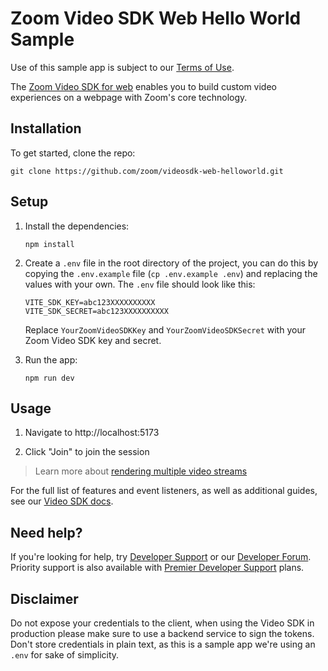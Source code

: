 # Zoom Video SDK Web Hello World Sample

Use of this sample app is subject to our [Terms of Use](https://explore.zoom.us/en/video-sdk-terms/).

The [Zoom Video SDK for web](https://developers.zoom.us/docs/video-sdk/web/) enables you to build custom video experiences on a webpage with Zoom's core technology.

## Installation

To get started, clone the repo:

`git clone https://github.com/zoom/videosdk-web-helloworld.git`

## Setup

1. Install the dependencies:

   `npm install`

1. Create a `.env` file in the root directory of the project, you can do this by copying the `.env.example` file (`cp .env.example .env`) and replacing the values with your own. The `.env` file should look like this:

   ```
   VITE_SDK_KEY=abc123XXXXXXXXXX
   VITE_SDK_SECRET=abc123XXXXXXXXXX
   ```

   Replace `YourZoomVideoSDKKey` and `YourZoomVideoSDKSecret` with your Zoom Video SDK key and secret.

1. Run the app:

   `npm run dev`

## Usage

1. Navigate to http://localhost:5173

1. Click "Join" to join the session

> Learn more about [rendering multiple video streams](https://developers.zoom.us/docs/video-sdk/web/gallery-view/)

For the full list of features and event listeners, as well as additional guides, see our [Video SDK docs](https://developers.zoom.us/docs/video-sdk/web/).

## Need help?

If you're looking for help, try [Developer Support](https://devsupport.zoom.us) or our [Developer Forum](https://devforum.zoom.us). Priority support is also available with [Premier Developer Support](https://explore.zoom.us/docs/en-us/developer-support-plans.html) plans.

## Disclaimer

Do not expose your credentials to the client, when using the Video SDK in production please make sure to use a backend service to sign the tokens. Don't store credentials in plain text, as this is a sample app we're using an `.env` for sake of simplicity.

